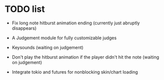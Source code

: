 TODO list
=========

* Fix long note hitburst animation ending (currently just abruptly disappears)

* A Judgement module for fully customizable judges
* Keysounds (waiting on judgement)
* Don't play the hitburst animation if the player didn't hit the note (waiting on judgement)

* Integrate tokio and futures for nonblocking skin/chart loading
